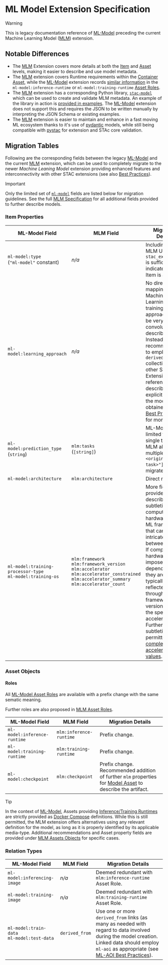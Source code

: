 # ML Model Extension Specification

<!-- lint disable no-undefined-references -->

> [!WARNING]
> This is legacy documentation reference of [ML-Model][ml-model]
> preceding the current Machine Learning Model ([MLM][mlm-spec]) extension.

<!-- lint enable no-undefined-references -->

## Notable Differences

- The [MLM][mlm-spec] Extension covers more details at both the [Item](#item-properties) and [Asset](#asset-objects)
  levels, making it easier to describe and use model metadata.
- The [MLM][mlm-spec] extension covers Runtime requirements within the [Container Asset](./../../README.md#container-asset),
  while the [ML-Model][ml-model] extension records [similar information][ml-model-runtimes] in
  the `ml-model:inference-runtime` or `ml-model:training-runtime` [Asset Roles](#roles).
- The [MLM][mlm-spec] extension has a corresponding Python library, [`stac-model`](https://pypi.org/project/stac-model/)
  which can be used to create and validate MLM metadata.
  An example of the library in action is [provided in examples](./../../stac_model/examples.py).
  The [ML-Model][ml-model] extension does not support this and requires the JSON to be written manually
  by interpreting the JSON Schema or existing examples.
- The [MLM][mlm-spec] extension is easier to maintain and enhance in a fast moving ML ecosystem thanks to it's use
  of [pydantic][pydantic] models, while still being compatible with [pystac][pystac] for extension and STAc core validation.

## Migration Tables

Following are the corresponding fields between the legacy [ML-Model][ml-model] and the current [MLM][mlm-spec]
extension, which can be used to completely migrate to the newer *Machine Leaning Model* extension providing
enhanced features and interconnectivity with other STAC extensions (see also [Best Practices][mlm-bp]).

<!-- lint disable no-undefined-references -->

> [!IMPORTANT]
> Only the limited set of [`ml-model`][ml-model] fields are listed below for migration guidelines.
> See the full [MLM Specification](./../../README.md) for all additional fields provided to further describe models.

<!-- lint enable no-undefined-references -->

### Item Properties

| ML-Model Field                                                 | MLM Field                                                                                                                                                          | Migration Details                                                                                                                                                                                                                                                                                                                                         |
|----------------------------------------------------------------|--------------------------------------------------------------------------------------------------------------------------------------------------------------------|-----------------------------------------------------------------------------------------------------------------------------------------------------------------------------------------------------------------------------------------------------------------------------------------------------------------------------------------------------------|
| `ml-model:type` <br> (`"ml-model"` constant)                   | *n/a*                                                                                                                                                              | Including the MLM URI in `stac_extensions` is sufficient to indicate that the Item is a model.                                                                                                                                                                                                                                                            |
| `ml-model:learning_approach`                                   | *n/a*                                                                                                                                                              | No direct mapping. Machine Learning training approaches can be very convoluted to describe. Instead, it is recommended to employ `derived_from` collection and other STAC Extension references to describe explicitly how the model was obtained. See [Best Practices][mlm-bp] for more details.                                                          |
| `ml-model:prediction_type` <br> (`string`)                     | `mlm:tasks` <br> (`[string]`)                                                                                                                                      | ML-Model limited to a single task. MLM allows multiple. Use `["<original-mlm-task>"]` to migrate directly.                                                                                                                                                                                                                                                |
| `ml-model:architecture`                                        | `mlm:architecture`                                                                                                                                                 | Direct mapping.                                                                                                                                                                                                                                                                                                                                           |
| `ml-model:training-processor-type` <br> `ml-model:training-os` | `mlm:framework` <br> `mlm:framework_version` <br> `mlm:accelerator` <br> `mlm:accelerator_constrained` <br> `mlm:accelerator_summary` <br> `mlm:accelerator_count` | More fields are provided to describe the subtleties of compute hardware and ML frameworks that can be intricated between them. If compute hardware imposes OS dependencies, they are typically reflected through the framework version and/or the specific accelerator. Further subtleties are permitted with [complex accelerator values][mlm-acc-type]. |

### Asset Objects

#### Roles

All [ML-Model Asset Roles](https://github.com/stac-extensions/ml-model/blob/main/README.md#roles) 
are available with a prefix change with the same sematic meaning.

Further roles are also proposed in [MLM Asset Roles](./../../README.md#mlm-asset-roles).

| ML-Model Field               | MLM Field               | Migration Details                                                                                                                          |
|------------------------------|-------------------------|--------------------------------------------------------------------------------------------------------------------------------------------|
| `ml-model:inference-runtime` | `mlm:inference-runtime` | Prefix change.                                                                                                                             |
| `ml-model:training-runtime`  | `mlm:training-runtime`  | Prefix change.                                                                                                                             |
| `ml-model:checkpoint`        | `mlm:checkpoint`        | Prefix change. Recommended addition of further `mlm` properties for [Model Asset](./../../README.md#model-asset) to describe the artifact. |

<!-- lint disable no-undefined-references -->

> [!TIP]
> In the context of [ML-Model][ml-model], Assets providing [Inference/Training Runtimes][ml-model-runtimes]
> are strictly provided as [Docker Compose][docker-compose-file] definitions. While this is still permitted,
> the MLM extension offers alternatives using any relevant definition for the model, as long as it is properly
> identified by its applicable media-type. Additional recommendations and Asset property fields are provided
> under [MLM Assets Objects](./../../README.md#assets-objects) for specific cases.

<!-- lint enable no-undefined-references -->

### Relation Types

| ML-Model Field                                  | MLM Field      | Migration Details                                                                                                                                                                                            |
|-------------------------------------------------|----------------|--------------------------------------------------------------------------------------------------------------------------------------------------------------------------------------------------------------|
| `ml-model:inferencing-image`                    | *n/a*          | Deemed redundant with `mlm:inference-runtime` Asset Role.                                                                                                                                                    |
| `ml-model:training-image`                       | *n/a*          | Deemed redundant with `mlm:training-runtime` Asset Role.                                                                                                                                                     |
| `ml-model:train-data` <br> `ml-model:test-data` | `derived_from` | Use one or more `derived_from` links (as many as needed with regard to data involved during the model creation. Linked data should employ `ml-aoi` as appropriate (see [ML-AOI Best Practices][mlm-ml-aoi]). |

[mlm-acc-type]: ./../../README.md#accelerator-type-enum

[mlm-spec]: ./../../README.md

[mlm-bp]: ./../../best-practices.md

[mlm-ml-aoi]: ./../../best-practices.md#ml-aoi-and-label-extensions

[ml-model]: https://github.com/stac-extensions/ml-model

[ml-model-runtimes]: https://github.com/stac-extensions/ml-model/blob/main/README.md#inferencetraining-runtimes

[pydantic]: https://docs.pydantic.dev/latest/

[pystac]: https://pystac.readthedocs.io/en/latest/

[docker-compose-file]: https://github.com/compose-spec/compose-spec/blob/master/spec.md#compose-file
